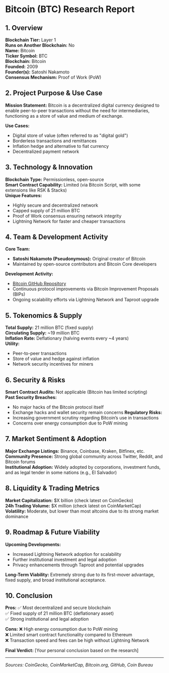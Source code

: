 # Bitcoin (BTC) Research Report

## 1. Overview
**Blockchain Tier:** Layer 1  
**Runs on Another Blockchain:** No  
**Name:** Bitcoin  
**Ticker Symbol:** BTC  
**Blockchain:** Bitcoin  
**Founded:** 2009  
**Founder(s):** Satoshi Nakamoto  
**Consensus Mechanism:** Proof of Work (PoW)  

## 2. Project Purpose & Use Case
**Mission Statement:** 
Bitcoin is a decentralized digital currency designed to enable peer-to-peer transactions without the need for intermediaries, functioning as a store of value and medium of exchange.

**Use Cases:**
- Digital store of value (often referred to as "digital gold")
- Borderless transactions and remittances
- Inflation hedge and alternative to fiat currency
- Decentralized payment network

## 3. Technology & Innovation
**Blockchain Type:** Permissionless, open-source  
**Smart Contract Capability:** Limited (via Bitcoin Script, with some extensions like RSK & Stacks)  
**Unique Features:**
- Highly secure and decentralized network
- Capped supply of 21 million BTC
- Proof of Work consensus ensuring network integrity
- Lightning Network for faster and cheaper transactions

## 4. Team & Development Activity
**Core Team:**
- **Satoshi Nakamoto (Pseudonymous):** Original creator of Bitcoin
- Maintained by open-source contributors and Bitcoin Core developers

**Development Activity:**
- [Bitcoin GitHub Repository](https://github.com/bitcoin)
- Continuous protocol improvements via Bitcoin Improvement Proposals (BIPs)
- Ongoing scalability efforts via Lightning Network and Taproot upgrade

## 5. Tokenomics & Supply
**Total Supply:** 21 million BTC (fixed supply)  
**Circulating Supply:** ~19 million BTC  
**Inflation Rate:** Deflationary (halving events every ~4 years)  
**Utility:**
- Peer-to-peer transactions
- Store of value and hedge against inflation
- Network security incentives for miners

## 6. Security & Risks
**Smart Contract Audits:** Not applicable (Bitcoin has limited scripting)  
**Past Security Breaches:**
- No major hacks of the Bitcoin protocol itself
- Exchange hacks and wallet security remain concerns
**Regulatory Risks:**
- Increasing government scrutiny regarding Bitcoin’s use in transactions
- Concerns over energy consumption due to PoW mining

## 7. Market Sentiment & Adoption
**Major Exchange Listings:** Binance, Coinbase, Kraken, Bitfinex, etc.  
**Community Presence:** Strong global community across Twitter, Reddit, and Bitcoin forums  
**Institutional Adoption:** Widely adopted by corporations, investment funds, and as legal tender in some nations (e.g., El Salvador)

## 8. Liquidity & Trading Metrics
**Market Capitalization:** $X billion (check latest on CoinGecko)  
**24h Trading Volume:** $X million (check latest on CoinMarketCap)  
**Volatility:** Moderate, but lower than most altcoins due to its strong market dominance

## 9. Roadmap & Future Viability
**Upcoming Developments:**
- Increased Lightning Network adoption for scalability
- Further institutional investment and legal adoption
- Privacy enhancements through Taproot and potential upgrades

**Long-Term Viability:** Extremely strong due to its first-mover advantage, fixed supply, and broad institutional acceptance.

## 10. Conclusion
**Pros:**
✅ Most decentralized and secure blockchain  
✅ Fixed supply of 21 million BTC (deflationary asset)  
✅ Strong institutional and legal adoption  

**Cons:**
❌ High energy consumption due to PoW mining  
❌ Limited smart contract functionality compared to Ethereum  
❌ Transaction speed and fees can be high without Lightning Network  

**Final Verdict:** [Your personal conclusion based on the research]

---

*Sources: CoinGecko, CoinMarketCap, Bitcoin.org, GitHub, Coin Bureau*
